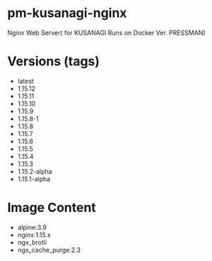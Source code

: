 # pm-kusanagi-nginx

Nginx Web Server( for KUSANAGI Runs on Docker Ver. PRESSMAN)

# Versions (tags)

- latest
- 1.15.12
- 1.15.11
- 1.15.10
- 1.15.9
- 1.15.8-1
- 1.15.8
- 1.15.7
- 1.15.6
- 1.15.5
- 1.15.4
- 1.15.3
- 1.15.2-alpha
- 1.15.1-alpha

# Image Content

- alpine:3.9
- nginx:1.15.x
- ngx_brotli
- ngx_cache_purge:2.3
